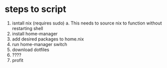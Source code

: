# steps to script

1. isntall nix (requires sudo)
   a. This needs to source nix to function without restarting shell
2. install home-manager
3. add desired packages to home.nix
4. run home-manager switch
5. download dotfiles
6. ????
7. profit
